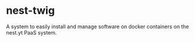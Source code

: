# nest-twig
A system to easily install and manage software on docker containers on the nest.yt PaaS system.
